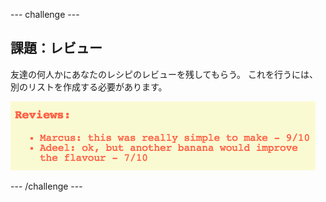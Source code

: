 \--- challenge \---

## 課題：レビュー

友達の何人かにあなたのレシピのレビューを残してもらう。 これを行うには、別のリストを作成する必要があります。 

![スクリーンショット](images/recipe-reviews.png)

\--- /challenge \---